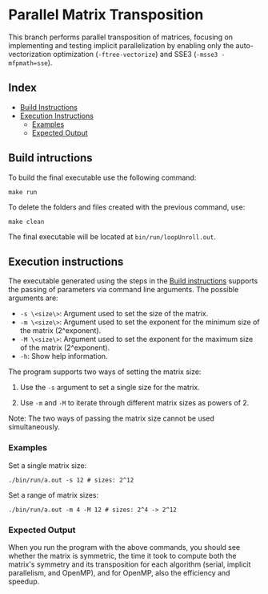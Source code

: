 # Parallel Matrix Transposition
This branch performs parallel transposition of matrices, focusing on implementing and testing implicit parallelization
by enabling only the auto-vectorization optimization (`-ftree-vectorize`) and SSE3 (`-msse3 -mfpmath=sse`).
## Index
- [Build Instructions](#build-instructions)
- [Execution Instructions](#execution-instructions)
    - [Examples](#examples)
    - [Expected Output](#expected-output)


## Build intructions
To build the final executable use the following command:
```shell 
make run
```

To delete the folders and files created with the previous command, use:
```shell
make clean
```

The final executable will be located at `` bin/run/loopUnroll.out ``.

## Execution instructions
The executable generated using the steps in the [Build instructions](#build-intructions)
supports the passing of parameters via command line arguments. The possible arguments are:
- `-s \<size\>`: Argument used to set the size of the matrix.
- `-m \<size\>`: Argument used to set the exponent for the minimum size of the matrix (2^exponent).
- `-M \<size\>`: Argument used to set the exponent for the maximum size of the matrix (2^exponent).
- `-h`: Show help information.

The program supports two ways of setting the matrix size:

1) Use the `-s` argument to set a single size for the matrix.

2) Use `-m` and `-M` to iterate through different matrix sizes as powers of 2.

Note: The two ways of passing the matrix size cannot be used simultaneously.

### Examples

Set a single matrix size:
```shell
./bin/run/a.out -s 12 # sizes: 2^12
```

Set a range of matrix sizes:
```shell
./bin/run/a.out -m 4 -M 12 # sizes: 2^4 -> 2^12
```

### Expected Output

When you run the program with the above commands, you should see whether the matrix is symmetric, the time it took to 
compute both the matrix's symmetry and its transposition for each algorithm (serial, implicit parallelism, and OpenMP), 
and for OpenMP, also the efficiency and speedup.